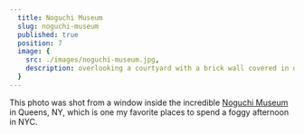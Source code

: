 ```yaml
---
  title: Noguchi Museum
  slug: noguchi-museum
  published: true
  position: 7
  image: {
    src: ./images/noguchi-museum.jpg,
    description: overlooking a courtyard with a brick wall covered in dead vines on a foggy day. The background contains metal industrial buildings and chain-link fences, and some taller buildings further back that are partly obscured by fog
  }
---
```


This photo was shot from a window inside the incredible [Noguchi Museum](https://www.noguchi.org/) in Queens, NY, which is one my favorite places to spend a foggy afternoon in NYC.
